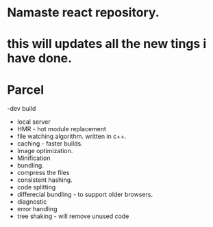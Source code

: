 # Namaste react repository.
# this will updates all the new tings i have done.

# Parcel
-dev build
- local server
- HMR -  hot module replacement
- file watching algorithm. written in c++.
- caching - faster builds.
- Image optimization.
- Minification 
- bundling.
- compress the files
- consistent hashing.
- code splitting
- differecial bundling - to support older browsers.
- diagnostic
- error handling
- tree shaking - will remove unused code